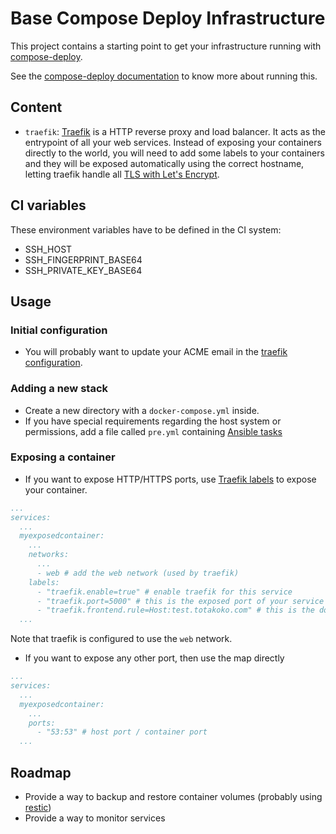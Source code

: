 # Base Compose Deploy Infrastructure

This project contains a starting point to get your infrastructure running with [compose-deploy](https://github.com/totakoko/compose-deploy).

See the [compose-deploy documentation](https://github.com/totakoko/compose-deploy#getting-started) to know more about running this.


## Content

- `traefik`: [Traefik](https://github.com/containous/traefik) is a HTTP reverse proxy and load balancer.
It acts as the entrypoint of all your web services.
Instead of exposing your containers directly to the world, you will need to add some labels to your containers and they will be exposed automatically using the correct hostname, letting traefik handle all [TLS with Let's Encrypt](https://docs.traefik.io/configuration/acme/).


## CI variables

These environment variables have to be defined in the CI system:
- SSH_HOST
- SSH_FINGERPRINT_BASE64
- SSH_PRIVATE_KEY_BASE64


## Usage

### Initial configuration

- You will probably want to update your ACME email in the [traefik configuration](./traefik/traefik.toml).


### Adding a new stack

- Create a new directory with a `docker-compose.yml` inside.
- If you have special requirements regarding the host system or permissions, add a file called `pre.yml` containing [Ansible tasks](https://docs.ansible.com/ansible/latest/user_guide/playbooks.html)


### Exposing a container

- If you want to expose HTTP/HTTPS ports, use [Traefik labels](https://docs.traefik.io/configuration/backends/docker/#on-containers) to expose your container.

```yaml
...
services:
  ...
  myexposedcontainer:
    ...
    networks:
      ...
      - web # add the web network (used by traefik)
    labels:
      - "traefik.enable=true" # enable traefik for this service
      - "traefik.port=5000" # this is the exposed port of your service
      - "traefik.frontend.rule=Host:test.totakoko.com" # this is the domain/subdomain to access your service
  ...
```

Note that traefik is configured to use the `web` network.

- If you want to expose any other port, then use the map directly

```yaml
...
services:
  ...
  myexposedcontainer:
    ...
    ports:
      - "53:53" # host port / container port
  ...
```


## Roadmap

- Provide a way to backup and restore container volumes (probably using [restic](https://restic.readthedocs.io/en/stable/))
- Provide a way to monitor services

